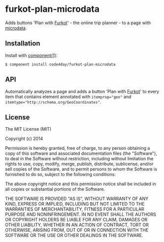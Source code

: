 
# furkot-plan-microdata

  Adds buttons 'Plan with [Furkot]' - the online trip planner - to a page with [microdata].

## Installation

  Install with [component(1)](http://component.io):

    $ component install code4day/furkot-plan-microdata

## API

  Automatically analyzes a page and adds a button 'Plan with [Furkot]' to every item that contains element annotated with `itemprop="geo"` and `itemtype="http://schema.org/GeoCoordinates"`. 

## License

  The MIT License (MIT)

  Copyright (c) 2014 <copyright holders>

  Permission is hereby granted, free of charge, to any person obtaining a copy
  of this software and associated documentation files (the "Software"), to deal
  in the Software without restriction, including without limitation the rights
  to use, copy, modify, merge, publish, distribute, sublicense, and/or sell
  copies of the Software, and to permit persons to whom the Software is
  furnished to do so, subject to the following conditions:

  The above copyright notice and this permission notice shall be included in
  all copies or substantial portions of the Software.

  THE SOFTWARE IS PROVIDED "AS IS", WITHOUT WARRANTY OF ANY KIND, EXPRESS OR
  IMPLIED, INCLUDING BUT NOT LIMITED TO THE WARRANTIES OF MERCHANTABILITY,
  FITNESS FOR A PARTICULAR PURPOSE AND NONINFRINGEMENT. IN NO EVENT SHALL THE
  AUTHORS OR COPYRIGHT HOLDERS BE LIABLE FOR ANY CLAIM, DAMAGES OR OTHER
  LIABILITY, WHETHER IN AN ACTION OF CONTRACT, TORT OR OTHERWISE, ARISING FROM,
  OUT OF OR IN CONNECTION WITH THE SOFTWARE OR THE USE OR OTHER DEALINGS IN
  THE SOFTWARE.

[Furkot]: https://trips.furkot.com
[microdata]: http://en.wikipedia.org/wiki/Microdata_(HTML)
